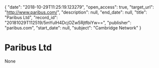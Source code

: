 {
  "date": "2018-10-29T11:25:19.123279", 
  "open_access": true, 
  "target_url": "http://www.paribus.com/", 
  "description": null, 
  "end_date": null, 
  "title": "Paribus Ltd", 
  "record_id": "20181029T112519/5mYuIH4DcjOZw5RjtfbiYw==", 
  "publisher": "paribus.com", 
  "start_date": null, 
  "subject": "Cambridge Network"
}

# Paribus Ltd

None